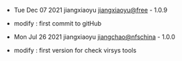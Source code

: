 
* Tue Dec 07 2021 jiangxiaoyu <jiangxiaoyu@free> - 1.0.9
- modify : first commit to gitHub

* Mon Jul 26 2021 jiangxiaoyu <jiangchao@nfschina> - 1.0.0
- modify : first version for check virsys tools
